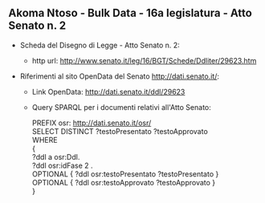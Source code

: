 ## Akoma Ntoso - Bulk Data - 16a legislatura - Atto Senato n. 2 ##

* Scheda del Disegno di Legge - Atto Senato n. 2:
	* http url: http://www.senato.it/leg/16/BGT/Schede/Ddliter/29623.htm

* Riferimenti al sito OpenData del Senato http://dati.senato.it/:
	* Link OpenData: http://dati.senato.it/ddl/29623
	* Query SPARQL per i documenti relativi all'Atto Senato:

        PREFIX osr: <http://dati.senato.it/osr/>  
		SELECT DISTINCT ?testoPresentato ?testoApprovato  
		WHERE  
		{  
		    ?ddl a osr:Ddl.  
		    ?ddl osr:idFase 2 .  
		    OPTIONAL { ?ddl osr:testoPresentato ?testoPresentato }  
		    OPTIONAL { ?ddl osr:testoApprovato ?testoApprovato }  
		}
		